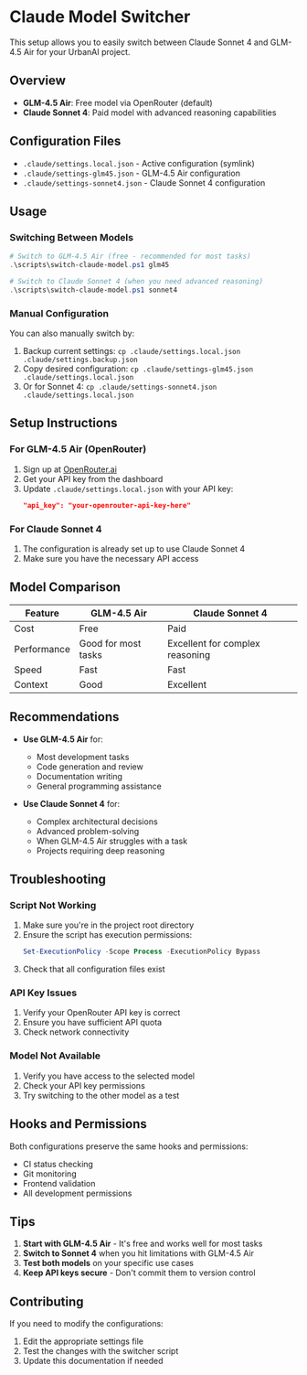 # Claude Model Switcher

This setup allows you to easily switch between Claude Sonnet 4 and GLM-4.5 Air for your UrbanAI project.

## Overview

- **GLM-4.5 Air**: Free model via OpenRouter (default)
- **Claude Sonnet 4**: Paid model with advanced reasoning capabilities

## Configuration Files

- `.claude/settings.local.json` - Active configuration (symlink)
- `.claude/settings-glm45.json` - GLM-4.5 Air configuration
- `.claude/settings-sonnet4.json` - Claude Sonnet 4 configuration

## Usage

### Switching Between Models

```powershell
# Switch to GLM-4.5 Air (free - recommended for most tasks)
.\scripts\switch-claude-model.ps1 glm45

# Switch to Claude Sonnet 4 (when you need advanced reasoning)
.\scripts\switch-claude-model.ps1 sonnet4
```

### Manual Configuration

You can also manually switch by:

1. Backup current settings: `cp .claude/settings.local.json .claude/settings.backup.json`
2. Copy desired configuration: `cp .claude/settings-glm45.json .claude/settings.local.json`
3. Or for Sonnet 4: `cp .claude/settings-sonnet4.json .claude/settings.local.json`

## Setup Instructions

### For GLM-4.5 Air (OpenRouter)

1. Sign up at [OpenRouter.ai](https://openrouter.ai/)
2. Get your API key from the dashboard
3. Update `.claude/settings.local.json` with your API key:
   ```json
   "api_key": "your-openrouter-api-key-here"
   ```

### For Claude Sonnet 4

1. The configuration is already set up to use Claude Sonnet 4
2. Make sure you have the necessary API access

## Model Comparison

| Feature | GLM-4.5 Air | Claude Sonnet 4 |
|---------|-------------|-----------------|
| Cost | Free | Paid |
| Performance | Good for most tasks | Excellent for complex reasoning |
| Speed | Fast | Fast |
| Context | Good | Excellent |

## Recommendations

- **Use GLM-4.5 Air** for:
  - Most development tasks
  - Code generation and review
  - Documentation writing
  - General programming assistance

- **Use Claude Sonnet 4** for:
  - Complex architectural decisions
  - Advanced problem-solving
  - When GLM-4.5 Air struggles with a task
  - Projects requiring deep reasoning

## Troubleshooting

### Script Not Working

1. Make sure you're in the project root directory
2. Ensure the script has execution permissions:
   ```powershell
   Set-ExecutionPolicy -Scope Process -ExecutionPolicy Bypass
   ```
3. Check that all configuration files exist

### API Key Issues

1. Verify your OpenRouter API key is correct
2. Ensure you have sufficient API quota
3. Check network connectivity

### Model Not Available

1. Verify you have access to the selected model
2. Check your API key permissions
3. Try switching to the other model as a test

## Hooks and Permissions

Both configurations preserve the same hooks and permissions:
- CI status checking
- Git monitoring
- Frontend validation
- All development permissions

## Tips

1. **Start with GLM-4.5 Air** - It's free and works well for most tasks
2. **Switch to Sonnet 4** when you hit limitations with GLM-4.5 Air
3. **Test both models** on your specific use cases
4. **Keep API keys secure** - Don't commit them to version control

## Contributing

If you need to modify the configurations:
1. Edit the appropriate settings file
2. Test the changes with the switcher script
3. Update this documentation if needed
